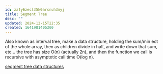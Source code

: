 ```yaml
---
id: zafy6zecl35k0arsnuh3myj
title: Segment Tree
desc: ""
updated: 2024-12-15T22:35
created: 1641981405300
---
```



 Also known as interval tree, make a data structure, holding the sum/min ect of the whole array, then as children divide in half, and write down that sum, etc... the tree has size O(n) (actually 2n), and then the function we call is recursive with asymptotic call time O(log n). 

[segment tree data structures](https://cp-algorithms.com/data_structures/segment_tree.html)
